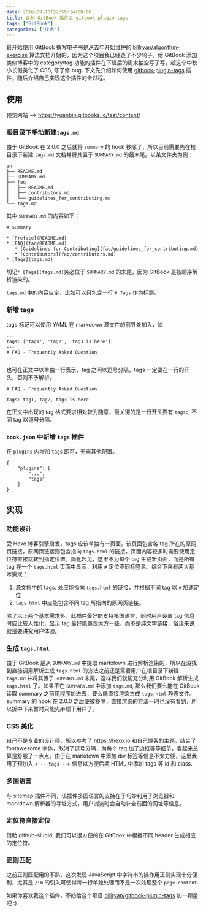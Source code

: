 ```yaml
---
date: 2016-09-18T22:55:14+08:00
title: 自制 GitBook 插件之 gitbook-plugin-tags
tags: ["GitBook"]
categories: ["技术"]
---
```


最开始使用 GitBook 撰写电子书是从去年开始维护的 [billryan/algorithm-exercise](https://github.com/billryan/algorithm-exercise) 算法文档开始的，因为这个项目我已经造了不少轮子，给 GitBook 添加类似博客中的 category/tag 功能的插件在下班后的周末抽空写了写，趁这个中秋小长假美化了 CSS, 修了修 bug. 下文先介绍如何使用 [gitbook-plugin-tags](https://github.com/billryan/gitbook-plugin-tags) 插件，随后介绍自己实现这个插件的全过程。

## 使用

预览网站 ==> https://yuanbin.gitbooks.io/test/content/

### 根目录下手动新建`tags.md`

由于 GitBook 在 2.0.0 之后就将 `summary` 的 hook 移除了，所以目前需要先在根目录下新建 `tags.md` 文档并将其置于 `SUMMARY.md` 的最末尾。以某文件夹为例：
```
en
├── README.md
├── SUMMARY.md
├── faq
│   ├── README.md
│   ├── contributors.md
│   └── guidelines_for_contributing.md
└── tags.md
```
其中 `SUMMARY.md` 的内容如下：
```
# Summary

* [Preface](README.md)
* [FAQ](faq/README.md)
   * [Guidelines for Contributing](faq/guidelines_for_contributing.md)
   * [Contributors](faq/contributors.md)
* [Tags](tags.md)
```
切记`* [Tags](tags.md)`务必位于 `SUMMARY.md` 的末尾，因为 GitBook 是按顺序解析渲染的。

`tags.md` 中的内容自定，比如可以只包含一行 `# Tags` 作为标题。

### 新增 tags

tags 标记可以使用 YAML 在 markdown 源文件的前导处加入，如
```
---
tags: ['tag1', 'tag2', 'tag3 is here']
---
# FAQ - Frequently Asked Question
...
```

也可在正文中以单独一行表示，tag 之间以逗号分隔，tags 一定要在一行的开头，否则不予解析。
```
# FAQ - Frequently Asked Question

tags: tag1, tag2, tag3 is here
```
在正文中出现的 tag 格式要求相对较为随意，最关键的是一行开头要有 `tags:`, 不同 tag 以逗号分隔。

### `book.json` 中新增 `tags` 插件

在 `plugins` 内增加 `tags` 即可，无需其他配置。
```
{
    "plugins": [
        "...",
        "tags"
    ]
}
```

## 实现

### 功能设计

受 Hexo 博客引擎启发，tags 应该单独有一页面，该页面包含各 tag 所在的原网页链接，原网页链接则包含指向 `tags.html` 的链接，页面内容较多时需要使用定位符直接跳转到指定位置。简化起见，这里不为每个 tag 生成新页面，而是所有 tag 在一个 `tags.html` 页面中显示，利用 `#` 定位不同标签名。综合下来有两大基本需求：
1. 源文档中的 tags: 处应能指向 `tags.html` 的链接，并根据不同 tag 以 `#` 加速定位
2. `tags.html` 中应能包含不同 tag 所指向的原网页链接。

除了以上两个基本需求外，此插件最好能支持多国语言，同时用户设置 tag 信息时应比较人性化，显示 tag 最好能美观大方一些，而不是纯文字链接，俗话来说就是要讲究用户体验。

### 生成 `tags.html`

由于 GitBook 是从 `SUMMARY.md` 中提取 markdown 进行解析渲染的，所以在没找到直接调用解析生成 `tags.html` 的方法之前还是需要用户在根目录下新建 `tags.md` 并将其置于 `SUMMARY.md` 末尾，这样我们就能充分利用 GitBook 解析生成 `tags.html` 了。如果不在 `SUMMARY.md` 中添加 `tags.md`, 那么我们要么能在 GitBook 读取 summary 之前用程序加进去，要么能直接渲染生成 `tags.html` 静态文件。summary 的 hook 在 2.0.0 之后便被移除，直接渲染的方法一时也没有看到，所以折中下来暂时只能先麻烦下用户了。

### CSS 美化

自己不是专业的设计师，所以参考了 https://hexo.io 和自己博客的主题，结合了 fontawesome 字体，取消了逗号分隔，为每个 tag 加了边框等等细节，看起来总算是舒服了一点点。由于在 markdown 中添加 div 标签等信息不太方便，这里我用了预加入 `<!-- tags -->` 信息以方便后期 HTML 中添加 tags 等 id 和 class.

### 多国语言

与 sitemap 插件不同，该插件多国语言的支持在于巧妙利用了浏览器和 markdown 解析器的寻址方式，用户浏览时会自动补全前面的网址等信息。

### 定位符直接定位

借助 github-slugid, 我们可以很方便的在 GitBook 中根据不同 header 生成相应的定位符。

### 正则匹配

之前正则匹配用的不熟，这次发现 JavaScript 中字符串的操作用正则实现十分便利，尤其是 `/im` 的引入可使得每一行单独处理而不是一次处理整个 `page.content`.

如果你喜欢我这个插件，不妨给这个项目 [billryan/gitbook-plugin-tags](https://github.com/billryan/gitbook-plugin-tags) 加一颗星吧 :)